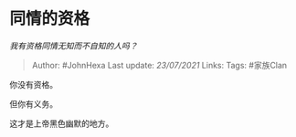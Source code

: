 # 同情的资格
*我有资格同情无知而不自知的人吗？*

> Author: #JohnHexa
Last update: *23/07/2021* 
Links:
Tags:  #家族Clan



你没有资格。

但你有义务。

这才是上帝黑色幽默的地方。



